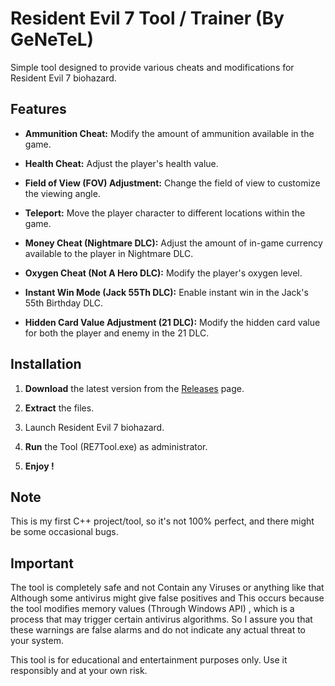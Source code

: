 # Resident Evil 7 Tool / Trainer (By GeNeTeL)

Simple tool designed to provide various cheats and modifications for Resident Evil 7 biohazard.

## Features
- **Ammunition Cheat:** Modify the amount of ammunition available in the game.
  
- **Health Cheat:** Adjust the player's health value.
  
- **Field of View (FOV) Adjustment:** Change the field of view to customize the viewing angle.
  
- **Teleport:** Move the player character to different locations within the game.
  
- **Money Cheat (Nightmare DLC):** Adjust the amount of in-game currency available to the player in Nightmare DLC.
  
- **Oxygen Cheat (Not A Hero DLC):** Modify the player's oxygen level.
  
- **Instant Win Mode (Jack 55Th DLC):** Enable instant win in the Jack's 55th Birthday DLC.
  
- **Hidden Card Value Adjustment (21 DLC):** Modify the hidden card value for both the player and enemy in the 21 DLC.

## Installation
1. **Download** the latest version from the [Releases](https://github.com/iGeNeTeL/RE7/releases) page.
   
2. **Extract** the files.
   
3. Launch Resident Evil 7 biohazard.
   
4. **Run** the Tool (RE7Tool.exe) as administrator.
   
5. **Enjoy !**


## Note
This is my first C++ project/tool, so it's not 100% perfect, and there might be some occasional bugs.



## Important
The tool is completely safe and not Contain any Viruses or anything like that 
Although some antivirus might give false positives and This occurs because the tool modifies memory values (Through Windows API) , which is a process that may trigger certain antivirus algorithms. 
So I assure you that these warnings are false alarms and do not indicate any actual threat to your system.


This tool is for educational and entertainment purposes only. Use it responsibly and at your own risk.
